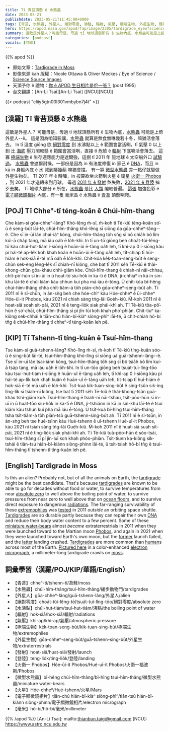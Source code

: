 ```yaml
---
title: Tī 青苔頂懸 ê 水熊蟲
date: 2023-05-21
publishdate: 2023-05-21T11:45:00+0800
tags: [青苔, 水熊蟲, 外星人, 絕對零度, 沸點, 輻射, 氣壓, 極端生物, 外星生物, 發射, 登陸, 火星, 火衛一 Phobos, 電子顯微鏡相片, 毫米]
hero: https://apod.nasa.gov/apod/fap/image/2305/tardigrade_eyeofscience_960.jpg
summary: 這敢是外星人？可能毋是，毋過 tī 地球頂懸所有 ê 生物內底，水熊蟲可能是上接近--ê。
categories: [podcast]
vocals: [阿綠]
---
```


{{% apod %}}

- 原始文章：[Tardigrade in Moss](https://apod.nasa.gov/apod/ap230521.html)
- 影像來源 kah 版權：Nicole Ottawa & Oliver Meckes / Eye of Science / [Science Source Images](http://www.sciencesource.com/)
- 天頂予你 ê 禮物：[你 ê APOD 生日相片是佗一張？](https://apod.nasa.gov/apod/calendar/allyears.html) (post 1995)
- 台文翻譯：[An-Li Tsai][An-Li Tsai] ([NCU][NCU])

{{< podcast "cliiy5gtn00l301vmbybn7j4t" >}}

## [漢羅] Tī 青苔頂懸 ê 水熊蟲
這敢是外星人？
可能毋是，毋過 tī 地球頂懸所有 ê 生物內底，[水熊蟲][tardigrade] 可能是上倚外星人--ê。
這是因為咱知影講，[水熊蟲][tardigrades] 就算是無食無啉幾若十冬，嘛猶活會落去。
In tī 溫度 giōng 欲 [絕對零度][absolute zero] 到 水沸點以上 ê 範圍會當活咧，tī 氣壓 0 以上 到 比 [海底][ocean floors] 壓力閣較懸 ê 範圍會當活咧，直接 tī 危險 ê [輻射][radiations] 下底嘛活會落去。
這寡 [極端生物][extremophiles] ê 生存適應能力是遮爾強，這捌 tī 2011 年 踅地球 ê 太空船外口 [試驗過][tested]。
[水熊蟲][Tardigrades 1] 會遮爾耐操，一部份是因為 in 有法度修復 in 家己 ê [DNA][DNA]，而且 in kā in 身軀內底 ê 水 減到賰幾葩 嘛猶會擋。
有一寡 [微型水熊蟲][miniature water-bears] 差一點仔就變做外星生物矣。
Tī 2011 年 ê 時陣，in 按算欲坐火箭到火星 ê 衛星 [火衛一 Phobos][Phobos] ，到 2021 年才送轉來到月球。
毋過 [2011 年 ê 發射][former] 煞失敗，[2021 年 ê 登陸][latter] 摔歹去矣。
Tī 地球大部分 ê 所在，[水熊蟲][Tardigrades 2] 是比 [人類][human] 閣較普遍。
[這張][Pictured here] 加強色彩 ê [電子顯微鏡相片][electron micrograph] 內底，有一隻 毫米長 ê 水熊蟲 tī [青苔][moss] 頂懸咧爬。

## [POJ] Tī Chheⁿ-tî téng-koân ê Chúi-hîm-thang
Che kám-sī gōa-chheⁿ-lâng?
Khó-lêng m̄-sī, m̄-koh tī Tē-kiû téng-koân só͘-ū ê seng-bu̍t lāi-té, chúi-hîm-thâng khó-lêng sī siōng óa gōa-chheⁿ-lâng--ê.
Che sī in-ūi lán chai-iáⁿ kóng, chúi-hîm-thâng to̍h sǹg sī bô chia̍h bô lîm kúi-ā cha̍p tang, mā iáu oa̍h ē lo̍h-khì.
In tī un-tō͘ giōng beh choa̍t-tùi-lêng-tō͘ kàu chúi-hut-tiám í-siōng ê hoān-ûi ē-tàng oa̍h leh, tī khì-ap 0 í-siōng kàu pí hái-té ap-le̍k koh khah koân ê hoān-ûi ē-tàng oa̍h leh, ti̍t-chiap tī hûi-hiám ê hok-siā ē-té mā oa̍h ē lo̍h-khì.
Chit-kóa ke̍k-toan-seng-bu̍t ê seng-chûn sek-èng lêng-le̍k sī chiah-nī kiông, che bat tī 2011 se̍h Tē-kiû ê thài-khong-chûn gōa-kháu chhì-giām kòe.
Chúi-hîm-thang ē chiah-nī nāi-chhau, chi̍t-pō͘-hūn sī in-ūi in ū hoat-tō͘ siu-ho̍k in ka-tī ê DNA, jî-chhiáⁿ in kā in sin-khu lāi-té ê chúi kiám kàu chhun kui pha mā iáu ē-tòng.
Ū chi̍t-kóa bî-hêng chúi-hîm-thâng chha chi̍t-tiám-á to̍h piàn-chò gōa-chheⁿ-seng-bu̍t ah.
Tī 2011 nî ê sî-chūn, in àn-sǹg beh che hóe-chìⁿ kàu Hóe-chheⁿ ê ūi-chheⁿ Hóe-ūi-it Phobos, kàu 2021 nî chiah sàng tńg-lâi Goe̍h-kiû.
M̄-koh 2011 nî ê hoat-siā soah sit-pāi, 2021 nî ê teng-lio̍k siak phái-khì ah.
Tī Tē-kiû tōa-pō͘-hūn ê só͘-chāi, chúi-hîm-thâng sī pí jîn-lūi koh khah phó͘-phiàn.
Chit-tiuⁿ ka-kiông sek-chhái ê tiān-chú hián-bî-kiàⁿ siòng-phìⁿ lāi-té, ū chi̍t-chiah hô-bí tn̂g ê chúi-hîm-thâng tī chheⁿ-tî téng-koân leh pê.

## [KIP] Tī Tshenn-tî tíng-kuân ê Tsuí-hîm-thang
Tse kám-sī guā-tshenn-lâng?
Khó-lîng m̄-sī, m̄-koh tī Tē-kiû tíng-kuân sóo-ū ê sing-bu̍t lāi-té, tsuí-hîm-thâng khó-lîng sī siōng uá guā-tshenn-lâng--ê.
Tse sī in-uī lán tsai-iánn kóng, tsuí-hîm-thâng to̍h sǹg sī bô tsia̍h bô lîm kuí-ā tsa̍p tang, mā iáu ua̍h ē lo̍h-khì.
In tī un-tōo giōng beh tsua̍t-tuì-lîng-tōo kàu tsuí-hut-tiám í-siōng ê huān-uî ē-tàng ua̍h leh, tī khì-ap 0 í-siōng kàu pí hái-té ap-li̍k koh khah kuân ê huān-uî ē-tàng ua̍h leh, ti̍t-tsiap tī huî-hiám ê hok-siā ē-té mā ua̍h ē lo̍h-khì.
Tsit-kuá ki̍k-tuan-sing-bu̍t ê sing-tsûn sik-ìng lîng-li̍k sī tsiah-nī kiông, tse bat tī 2011 se̍h Tē-kiû ê thài-khong-tsûn guā-kháu tshì-giām kuè.
Tsuí-hîm-thang ē tsiah-nī nāi-tshau, tsi̍t-pōo-hūn sī in-uī in ū huat-tōo siu-ho̍k in ka-tī ê DNA, jî-tshiánn in kā in sin-khu lāi-té ê tsuí kiám kàu tshun kui pha mā iáu ē-tòng.
Ū tsi̍t-kuá bî-hîng tsuí-hîm-thâng tsha tsi̍t-tiám-á to̍h piàn-tsò guā-tshenn-sing-bu̍t ah.
Tī 2011 nî ê sî-tsūn, in àn-sǹg beh tse hué-tsìnn kàu Hué-tshenn ê uī-tshenn Hué-uī-it Phobos, kàu 2021 nî tsiah sàng tńg-lâi Gue̍h-kiû.
M̄-koh 2011 nî ê huat-siā suah sit-pāi, 2021 nî ê ting-lio̍k siak phái-khì ah.
Tī Tē-kiû tuā-pōo-hūn ê sóo-tsāi, tsuí-hîm-thâng sī pí jîn-luī koh khah phóo-phiàn.
Tsit-tiunn ka-kiông sik-tshái ê tiān-tsú hián-bî-kiànn siòng-phìnn lāi-té, ū tsi̍t-tsiah hô-bí tn̂g ê tsuí-hîm-thâng tī tshenn-tî tíng-kuân leh pê.

## [English] Tardigrade in Moss
Is this an alien?
Probably not, but of all the animals on Earth, the [tardigrade][tardigrade] might be the best candidate.
That's because [tardigrades][tardigrades] are known to be able to go for decades without food or water, to survive temperatures from near [absolute zero][absolute zero] to well above the boiling point of water, to survive pressures from near zero to well above that on [ocean floors][ocean floors], and to survive direct exposure to dangerous [radiations][radiations].
The far-ranging survivability of these [extremophiles][extremophiles] was [tested][tested] in 2011 _outside_ an orbiting space shuttle.
[Tardigrades][Tardigrades 1] are so durable partly because they can repair their own [DNA][DNA] and reduce their body water content to a few percent.
Some of these [miniature water-bears][miniature water-bears] almost _became_ extraterrestrials in 2011 when they were launched toward to the Martian moon [Phobos][Phobos], and again in 2021 when they were launched toward Earth's own moon, but the [former][former] launch failed, and the [latter][latter] landing crashed.
[Tardigrades][Tardigrades 2] are more common than [human][human]s across most of the Earth.
[Pictured here][Pictured here] in a color-enhanced [electron micrograph][electron micrograph], a millimeter-long tardigrade crawls on [moss][moss].

## 詞彙學習（漢羅/POJ/KIP/華語/English）
- 【青苔】chheⁿ-tî/tshenn-tî/苔蘚/moss
- 【水熊蟲】chúi-hîm-thâng/tsuí-hîm-thâng/緩步動物門/tardigrades
- 【外星人】gōa-chheⁿ-lâng/guā-tshenn-lâng/外星人/alien
- 【絕對零度】choa̍t-tùi-lêng-tō͘/tsua̍t-tuì-lîng-tōo/絕對零度/absolute zero
- 【水沸點】chúi-hut-tiám/tsuí-hut-tiám/沸點/the boiling point of water
- 【輻射】hok-siā/hok-siā/輻射/radiations
- 【氣壓】khì-ap/khì-ap/氣壓/atmospheric pressure
- 【極端生物】ke̍k-toan-seng-bu̍t/ki̍k-tuan-sing-bu̍t/極端生物/extremophiles
- 【外星生物】gōa-chheⁿ-seng-bu̍t/guā-tshenn-sing-bu̍t/外星生物/extraterrestrials
- 【發射】hoat-siā/huat-siā/發射/launch
- 【登陸】teng-lio̍k/ting-lio̍k/登陸/landing
- 【火衛一 Phobos】Hóe-ūi-it Phobos/Hué-uī-it Phobos/火衛一福波斯/Phobos
- 【微型水熊蟲】bî-hêng chúi-hîm-thâng/bî-hîng tsuí-hîm-thâng/微型水熊蟲/miniature water-bears
- 【火星】Hóe-chheⁿ/Hué-tshenn/火星/Mars
- 【電子顯微鏡相片】tiān-chú hián-bî-kiàⁿ siòng-phìⁿ/tiān-tsú hián-bî-kiànn siòng-phìnn/電子顯微鏡相片/electron micrograph
- 【毫米】hô-bí/hô-bí/毫米/millimeter

{{% /apod %}}
[An-Li Tsai]: mailto:thianbun.taigi@gmail.com
[NCU]: https://www.astro.ncu.edu.tw

[copyright]: https://apod.nasa.gov/apod/fap/lib/about_apod.html#srapply
[License]: https://creativecommons.org/licenses/by/2.0/

[tardigrade]:https://en.wikipedia.org/wiki/Tardigrade
[tardigrades]:http://www.youtube.com/watch?v=6H0E77TdYnY
[absolute zero]:https://en.wikipedia.org/wiki/Absolute_zero
[ocean floors]:https://en.wikipedia.org/wiki/Seabed
[radiations]:https://srag.jsc.nasa.gov/SpaceRadiation/What/What.cfm
[extremophiles]:https://apod.nasa.gov/apod/ap090830.html
[tested]:http://tardigradesinspace.blogspot.com/
[Tardigrades 1]:http://www.youtube.com/watch?v=7W194GQ6fHI
[DNA]:https://apod.nasa.gov/apod/ap120821.html
[miniature water-bears]:https://bigthink.com/surprising-science/scientists-finally-figure-out-why-the-water-bear-is-nearly-unstoppable/
[Phobos]:https://apod.nasa.gov/apod/ap121028.html
[former]:https://en.wikipedia.org/wiki/Living_Interplanetary_Flight_Experiment
[latter]:https://en.wikipedia.org/wiki/Beresheet
[Tardigrades 2]:http://serc.carleton.edu/microbelife/topics/tardigrade/index.html
[human]:https://apod.nasa.gov/apod/ap190818.html
[Pictured here]:https://www.custom-images.sciencesource.com/science-source-blog/2018/4/30/water-bears-tardigrades-pmr52
[electron micrograph]:https://en.wikipedia.org/wiki/Electron_micrograph
[moss]:https://en.wikipedia.org/wiki/Moss
